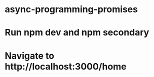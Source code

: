 # async-programming-promises


# Run npm dev and npm secondary 
# Navigate to http://localhost:3000/home
